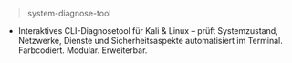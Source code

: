 > system-diagnose-tool
  - Interaktives CLI-Diagnosetool für Kali &amp; Linux
    – prüft Systemzustand, Netzwerke, Dienste und Sicherheitsaspekte automatisiert im Terminal. Farbcodiert. Modular. Erweiterbar.
